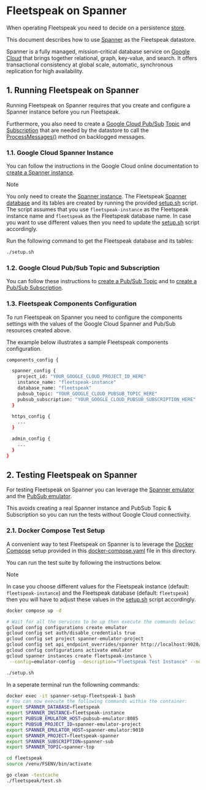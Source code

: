 # Fleetspeak on Spanner

When operating Fleetspeak you need to decide on a persistence [store](https://github.com/google/fleetspeak/blob/master/fleetspeak/src/server/db/store.go).

This document describes how to use [Spanner](https://cloud.google.com/spanner) as the Fleetspeak datastore.

Spanner is a fully managed, mission-critical database service on [Google Cloud](https://cloud.google.com) that brings together relational, graph, key-value, and search. It offers transactional consistency at global scale, automatic, synchronous replication for high availability.

## 1. Running Fleetspeak on Spanner

Running Fleetspeak on Spanner requires that you create and configure a Spanner instance before you run Fleetspeak.

Furthermore, you also need to create a [Google Cloud Pub/Sub](https://cloud.google.com/pubsub) [Topic](https://cloud.google.com/pubsub/docs/publish-message-overview) and [Subscription](https://cloud.google.com/pubsub/docs/subscription-overview) that are needed by the datastore to call the [ProcessMessages()](https://github.com/daschwanden/fleetspeak/blob/a3f9826d0fb5419b47b5b4b0c50497723e35407b/fleetspeak/src/server/internal/services/manager.go#L181) method on backlogged messages.

### 1.1. Google Cloud Spanner Instance

You can follow the instructions in the Google Cloud online documentation to [create a Spanner instance](https://cloud.google.com/spanner/docs/create-query-database-console#create-instance).

> [!NOTE]
> You only need to create the [Spanner instance](https://cloud.google.com/spanner/docs/instances).
> The Fleetspeak [Spanner database](https://cloud.google.com/spanner/docs/databases) and its tables are created by running the provided [setup.sh](./setup.sh) script.
> The script assumes that you use ```fleetspeak-instance``` as the Fleetspeak instance name and ```fleetspeak``` as the Fleetspeak database name.
> In case you want to use different values then you need to update the [setup.sh](./setup.sh) script accordingly. 

Run the following command to get the Fleetspeak database and its tables:

```bash
./setup.sh
```

### 1.2. Google Cloud Pub/Sub Topic and Subscription

You can follow these instructions to [create a Pub/Sub Topic](https://cloud.google.com/pubsub/docs/create-topic#create_a_topic_2) and to [create a Pub/Sub Subscription](https://cloud.google.com/pubsub/docs/create-subscription#create_a_pull_subscription).

### 1.3. Fleetspeak Components Configuration

To run Fleetspeak on Spanner you need to configure the components settings with the values of the Google Cloud Spanner and Pub/Sub resources created above.

The example below illustrates a sample Fleetspeak components configuration.

```bash
components_config {

  spanner_config {
    project_id: "YOUR_GOOGLE_CLOUD_PROJECT_ID_HERE"
    instance_name: "fleetspeak-instance"
    database_name: "fleetspeak"
    pubsub_topic: "YOUR_GOOGLE_CLOUD_PUBSUB_TOPIC_HERE"
    pubsub_subscription: "YOUR_GOOGLE_CLOUD_PUBSUB_SUBSCRIPTION_HERE"
  }

  https_config {
    ...
  }

  admin_config {
    ...
  }
}
```


## 2. Testing Fleetspeak on Spanner

For testing Fleetspeak on Spanner you can leverage the [Spanner emulator](https://cloud.google.com/spanner/docs/emulator) and the [PubSub emulator](https://cloud.google.com/pubsub/docs/emulator).

This avoids creating a real Spanner instance and PubSub Topic & Subscription so you can run the tests without Google Cloud connectivity.

### 2.1. Docker Compose Test Setup
A convenient way to test Fleetspeak on Spanner is to leverage the [Docker Compose](https://docs.docker.com/compose/) setup provided in this [docker-compose.yaml](./docker-compose.yaml) file in this directory.

You can run the test suite by following the instructions below. 

> [!NOTE]
> In case you choose different values for the Fleetspeak instance (default: ```fleetspeak-instance```) and the Fleetspeak database (default: ```fleetspeak```) then you will have to adjust these values in the [setup.sh](./setup.sh) script accordingly.

```bash
docker compose up -d

# Wait for all the services to be up then execute the commands below:
gcloud config configurations create emulator
gcloud config set auth/disable_credentials true
gcloud config set project spanner-emulator-project
gcloud config set api_endpoint_overrides/spanner http://localhost:9020/
gcloud config configurations activate emulator
gcloud spanner instances create fleetspeak-instance \
 --config=emulator-config --description="Fleetspeak Test Instance" --nodes=1

./setup.sh
```

In a seperate terminal run the followning commands:

```bash
docker exec -it spanner-setup-fleetspeak-1 bash
# You can now execute the following commands within the container:
export SPANNER_DATABASE=fleetspeak
export SPANNER_INSTANCE=fleetspeak-instance
export PUBSUB_EMULATOR_HOST=pubsub-emulator:8085
export PUBSUB_PROJECT_ID=spanner-emulator-project
export SPANNER_EMULATOR_HOST=spanner-emulator:9010
export SPANNER_PROJECT=fleetspeak-spanner
export SPANNER_SUBSCRIPTION=spanner-sub
export SPANNER_TOPIC=spanner-top

cd fleetspeak
source /venv/FSENV/bin/activate

go clean -testcache
./fleetspeak/test.sh
```